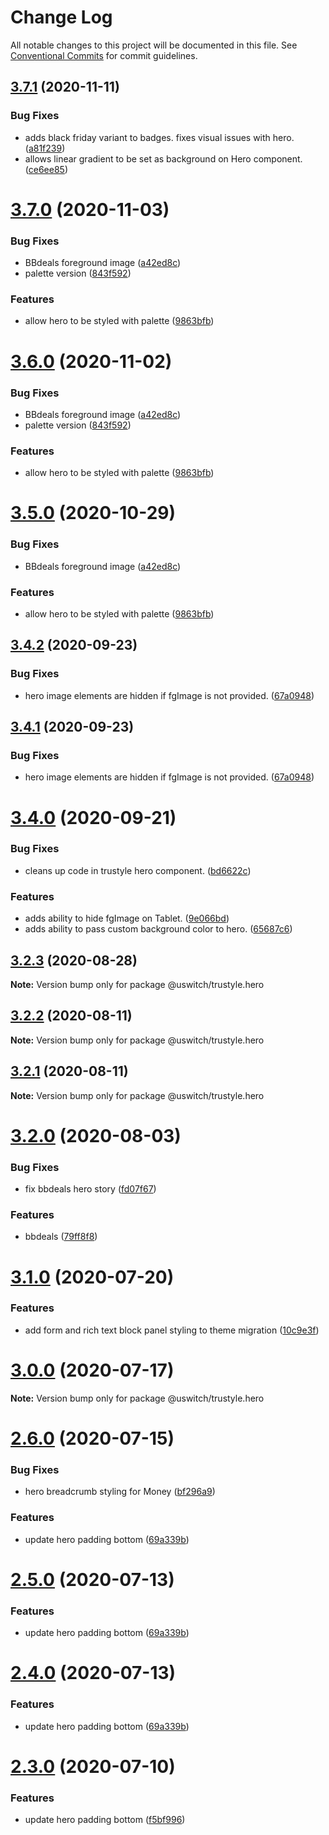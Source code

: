 # Change Log

All notable changes to this project will be documented in this file.
See [Conventional Commits](https://conventionalcommits.org) for commit guidelines.

## [3.7.1](https://github.com/uswitch/trustyle/compare/@uswitch/trustyle.hero@3.7.0...@uswitch/trustyle.hero@3.7.1) (2020-11-11)


### Bug Fixes

* adds black friday variant to badges. fixes visual issues with hero. ([a81f239](https://github.com/uswitch/trustyle/commit/a81f239))
* allows linear gradient to be set as background on Hero component. ([ce6ee85](https://github.com/uswitch/trustyle/commit/ce6ee85))





# [3.7.0](https://github.com/uswitch/trustyle/compare/@uswitch/trustyle.hero@3.4.4...@uswitch/trustyle.hero@3.7.0) (2020-11-03)


### Bug Fixes

* BBdeals foreground image ([a42ed8c](https://github.com/uswitch/trustyle/commit/a42ed8c))
* palette version ([843f592](https://github.com/uswitch/trustyle/commit/843f592))


### Features

* allow hero to be styled with palette ([9863bfb](https://github.com/uswitch/trustyle/commit/9863bfb))





# [3.6.0](https://github.com/uswitch/trustyle/compare/@uswitch/trustyle.hero@3.4.4...@uswitch/trustyle.hero@3.6.0) (2020-11-02)


### Bug Fixes

* BBdeals foreground image ([a42ed8c](https://github.com/uswitch/trustyle/commit/a42ed8c))
* palette version ([843f592](https://github.com/uswitch/trustyle/commit/843f592))


### Features

* allow hero to be styled with palette ([9863bfb](https://github.com/uswitch/trustyle/commit/9863bfb))





# [3.5.0](https://github.com/uswitch/trustyle/compare/@uswitch/trustyle.hero@3.4.4...@uswitch/trustyle.hero@3.5.0) (2020-10-29)


### Bug Fixes

* BBdeals foreground image ([a42ed8c](https://github.com/uswitch/trustyle/commit/a42ed8c))


### Features

* allow hero to be styled with palette ([9863bfb](https://github.com/uswitch/trustyle/commit/9863bfb))





## [3.4.2](https://github.com/uswitch/trustyle/compare/@uswitch/trustyle.hero@3.4.0...@uswitch/trustyle.hero@3.4.2) (2020-09-23)


### Bug Fixes

* hero image elements are hidden if fgImage is not provided. ([67a0948](https://github.com/uswitch/trustyle/commit/67a0948))





## [3.4.1](https://github.com/uswitch/trustyle/compare/@uswitch/trustyle.hero@3.4.0...@uswitch/trustyle.hero@3.4.1) (2020-09-23)


### Bug Fixes

* hero image elements are hidden if fgImage is not provided. ([67a0948](https://github.com/uswitch/trustyle/commit/67a0948))





# [3.4.0](https://github.com/uswitch/trustyle/compare/@uswitch/trustyle.hero@3.3.1...@uswitch/trustyle.hero@3.4.0) (2020-09-21)


### Bug Fixes

* cleans up code in trustyle hero component. ([bd6622c](https://github.com/uswitch/trustyle/commit/bd6622c))


### Features

* adds ability to hide fgImage on Tablet. ([9e066bd](https://github.com/uswitch/trustyle/commit/9e066bd))
* adds ability to pass custom background color to hero. ([65687c6](https://github.com/uswitch/trustyle/commit/65687c6))





## [3.2.3](https://github.com/uswitch/trustyle/compare/@uswitch/trustyle.hero@3.2.4...@uswitch/trustyle.hero@3.2.3) (2020-08-28)

**Note:** Version bump only for package @uswitch/trustyle.hero





## [3.2.2](https://github.com/uswitch/trustyle/compare/@uswitch/trustyle.hero@3.2.1...@uswitch/trustyle.hero@3.2.2) (2020-08-11)

**Note:** Version bump only for package @uswitch/trustyle.hero





## [3.2.1](https://github.com/uswitch/trustyle/compare/@uswitch/trustyle.hero@3.2.0...@uswitch/trustyle.hero@3.2.1) (2020-08-11)

**Note:** Version bump only for package @uswitch/trustyle.hero





# [3.2.0](https://github.com/uswitch/trustyle/compare/@uswitch/trustyle.hero@3.1.0...@uswitch/trustyle.hero@3.2.0) (2020-08-03)


### Bug Fixes

* fix bbdeals hero story ([fd07f67](https://github.com/uswitch/trustyle/commit/fd07f67))


### Features

* bbdeals ([79ff8f8](https://github.com/uswitch/trustyle/commit/79ff8f8))





# [3.1.0](https://github.com/uswitch/trustyle/compare/@uswitch/trustyle.hero@3.0.0...@uswitch/trustyle.hero@3.1.0) (2020-07-20)


### Features

* add form and rich text block panel styling to theme migration ([10c9e3f](https://github.com/uswitch/trustyle/commit/10c9e3f))





# [3.0.0](https://github.com/uswitch/trustyle/compare/@uswitch/trustyle.hero@2.6.0...@uswitch/trustyle.hero@3.0.0) (2020-07-17)

**Note:** Version bump only for package @uswitch/trustyle.hero





# [2.6.0](https://github.com/uswitch/trustyle/compare/@uswitch/trustyle.hero@2.2.0...@uswitch/trustyle.hero@2.6.0) (2020-07-15)


### Bug Fixes

* hero breadcrumb styling for Money ([bf296a9](https://github.com/uswitch/trustyle/commit/bf296a9))


### Features

* update hero padding bottom ([69a339b](https://github.com/uswitch/trustyle/commit/69a339b))





# [2.5.0](https://github.com/uswitch/trustyle/compare/@uswitch/trustyle.hero@2.2.0...@uswitch/trustyle.hero@2.5.0) (2020-07-13)


### Features

* update hero padding bottom ([69a339b](https://github.com/uswitch/trustyle/commit/69a339b))





# [2.4.0](https://github.com/uswitch/trustyle/compare/@uswitch/trustyle.hero@2.2.0...@uswitch/trustyle.hero@2.4.0) (2020-07-13)


### Features

* update hero padding bottom ([69a339b](https://github.com/uswitch/trustyle/commit/69a339b))





# [2.3.0](https://github.com/uswitch/trustyle/compare/@uswitch/trustyle.hero@2.2.0...@uswitch/trustyle.hero@2.3.0) (2020-07-10)


### Features

* update hero padding bottom ([f5bf996](https://github.com/uswitch/trustyle/commit/f5bf996))
